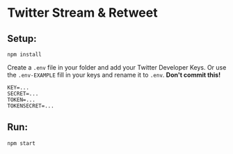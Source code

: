 # Twitter Stream & Retweet

## Setup:

```
npm install
```
Create a `.env` file in your folder and add your Twitter Developer Keys. Or use the `.env-EXAMPLE` fill in your keys and rename it to `.env`. **Don't commit this!**

```
KEY=...
SECRET=...
TOKEN=...
TOKENSECRET=...

```

## Run: 

```
npm start
```
